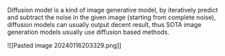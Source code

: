 Diffusion model is a kind of image generative model, by iteratively predict and subtract the noise in the given image (starting from complete noise), diffusion models can usually output decent result, thus SOTA image generation models usually use diffusion based methods.

![[Pasted image 20240116203329.png]]